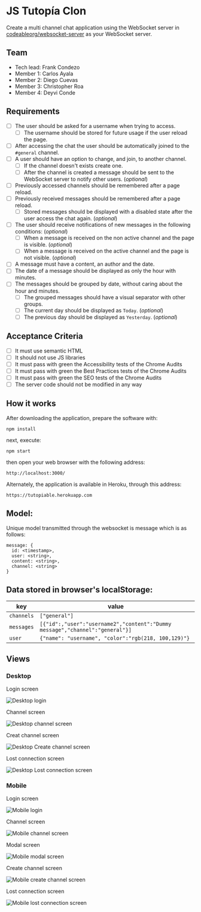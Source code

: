 # JS Tutopía Clon

Create a multi channel chat application using the WebSocket server in [codeableorg/websocket-server](https://github.com/codeableorg/websocket-server) as your WebSocket server.

## Team

- Tech lead: Frank Condezo
- Member 1: Carlos Ayala
- Member 2: Diego Cuevas
- Member 3: Christopher Roa
- Member 4: Deyvi Conde

## Requirements

- [ ] The user should be asked for a username when trying to access.
  - [ ] The username should be stored for future usage if the user reload the page.
- [ ] After accessing the chat the user should be automatically joined to the `#general` channel.
- [ ] A user should have an option to change, and join, to another channel.
  - [ ] If the channel doesn't exists create one.
  - [ ] After the channel is created a message should be sent to the WebSocket server to notify other users. (_optional_)
- [ ] Previously accessed channels should be remembered after a page reload.
- [ ] Previously received messages should be remembered after a page reload.
  - [ ] Stored messages should be displayed with a disabled state after the user access the chat again. (_optional_)
- [ ] The user should receive notifications of new messages in the following conditions: (_optional_)
  - [ ] When a message is received on the non active channel and the page is visible. (_optional_)
  - [ ] When a message is received on the active channel and the page is not visible. (_optional_)
- [ ] A message must have a content, an author and the date.
- [ ] The date of a message should be displayed as only the hour with minutes.
- [ ] The messages should be grouped by date, without caring about the hour and minutes.
  - [ ] The grouped messages should have a visual separator with other groups. 
  - [ ] The current day should be displayed as `Today`. (_optional_)
  - [ ] The previous day should be displayed as `Yesterday`. (_optional_)

## Acceptance Criteria

- [ ] It must use semantic HTML
- [ ] It should not use JS libraries
- [ ] It must pass with green the Accessibility tests of the Chrome Audits
- [ ] It must pass with green the Best Practices tests of the Chrome Audits
- [ ] It must pass with green the SEO tests of the Chrome Audits
- [ ] The server code should not be modified in any way

## How it works

After downloading the application, prepare the software with:
```
npm install
```

next, execute:
```
npm start
```
then open your web browser with the following address:
```
http://localhost:3000/
```

Alternately, the application is available in Heroku, through this address:

```
https://tutopiable.herokuapp.com
```


## Model:

Unique model transmitted through the websocket is message which is as follows:

```
message: {
  id: <timestamp>,
  user: <string>,
  content: <string>,
  channel: <string>
}
```

## Data stored in browser's localStorage:

|   key  |   value   |
|--------|-----------|
|`channels`|`["general"]`|
|`messages`|`[{"id":,"user":"username2","content":"Dummy message","channel":"general"}]`|
|`user`|`{"name": "username", "color":"rgb(218, 100,129)"}`|

## Views

### Desktop

Login screen

![Desktop login](images/desktop001.png)

Channel screen

![Desktop channel screen](images/desktop002.png)

Creat channel screen

![Desktop Create channel screen](images/desktop003.png)

Lost connection screen

![Desktop Lost connection screen](images/desktop004.png)

### Mobile

Login screen

![Mobile login](images/mobile001.png)

Channel screen

![Mobile channel screen](images/mobile002.png)

Modal screen

![Mobile modal screen](images/mobile003.png)

Create channel screen

![Mobile create channel screen](images/mobile004.png)

Lost connection screen

![Mobile lost connection screen](images/mobile005.png)
